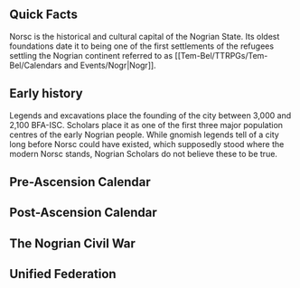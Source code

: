 

```table-of-contents
```

## Quick Facts

Norsc is the historical and cultural capital of the Nogrian State. Its oldest foundations date it to being one of the first settlements of the refugees settling the Nogrian continent referred to as [[Tem-Bel/TTRPGs/Tem-Bel/Calendars and Events/Nogr|Nogr]]. 


## Early history

Legends and excavations place the founding of the city between 3,000 and 2,100 BFA-ISC. Scholars place it as one of the first three major population centres of the early Nogrian people. While gnomish legends tell of a city long before Norsc could have existed, which supposedly stood where the modern Norsc stands, Nogrian Scholars do not believe these to be true. 


## Pre-Ascension Calendar


## Post-Ascension Calendar


## The Nogrian Civil War


## Unified Federation

